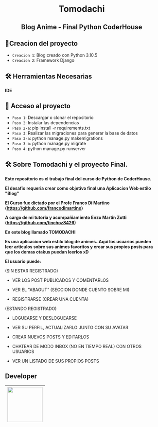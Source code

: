 <h1 align="center"> Tomodachi </h1>
<h2 align="center"> Blog Anime - Final Python CoderHouse </h2>

## :hammer:Creacion del proyecto

- `Creacion 1`: Blog creado con Python 3.10.5
- `Creacion 2`: Framework Django

## 🛠️ Herramientas Necesarias

**IDE**


## 📁 Acceso al proyecto

- `Paso 1`: Descargar o clonar el repositorio
- `Paso 2`: Instalar las dependencias
- `Paso 2-a`: pip install -r requirements.txt
- `Paso 3`: Realizar las migraciones para generar la base de datos
- `Paso 3-a`: python manage.py makemigrations
- `Paso 3-b`: python manage.py migrate
- `Paso 4`: python manage.py runserver


## 🛠️ Sobre Tomodachi y el proyecto Final.

**Este repositorio es el trabajo final del curso de Python de CoderHouse.**

**El desafio requeria crear como objetivo final una Aplicacion Web estilo "Blog"**

**El Curso fue dictado por el Profe Franco Di Martino (https://github.com/francodimartino)**

**A cargo de mi tutoria y acompañiamiento Enzo Martin Zotti (https://github.com/tinchoz8426)**

**En este blog llamado TOMODACHI**

**Es una aplicacion web estilo blog de animes..Aqui los usuarios pueden leer articulos sobre sus animes favoritos y crear sus propios posts para que los demas otakus puedan leerlos xD**

**El usuario puede:**

(SIN ESTAR REGISTRADO)

- VER LOS POST PUBLICADOS Y COMENTARLOS

- VER EL "ABAOUT" (SECCION DONDE CUENTO SOBRE MI)

- REGISTRARSE (CREAR UNA CUENTA)

(ESTANDO REGISTRADO)

- LOGUEARSE Y DESLOGUEARSE

- VER SU PERFIL, ACTUALIZARLO JUNTO CON SU AVATAR

- CREAR NUEVOS POSTS Y EDITARLOS

- CHATEAR DE MODO INBOX (NO EN TIEMPO REAL) CON OTROS USUARIOS

- VER UN LISTADO DE SUS PROPIOS POSTS






## Developer
| [<img src="https://avatars.githubusercontent.com/u/105803075?v=4" width=115><br><sub></sub>](https://github.com/Emiib) |
| :---: |
